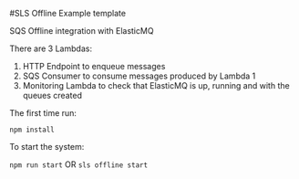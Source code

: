 #SLS Offline Example template

SQS Offline integration with ElasticMQ

There are 3 Lambdas:

1) HTTP Endpoint to enqueue messages
2) SQS Consumer to consume messages produced by Lambda 1
3) Monitoring Lambda to check that ElasticMQ is up, running and with the queues created


The first time run:

`npm install`

To start the system:

`npm run start` OR `sls offline start`
